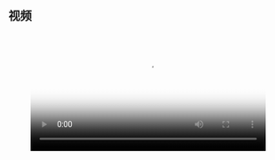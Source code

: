 ## 视频

<figure class="video_container">
  <video controls allowfullscreen poster="../img/image-20220121160255033.png" width="100%">
    <source src="../img/设备综合效率(OEE)计算模板.mp4" type="video/mp4">
  </video>
</figure>
